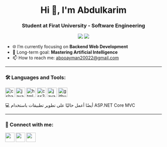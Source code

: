 <h1 align="center">Hi 👋, I'm Abdulkarim</h1>
<h3 align="center">Student at Firat University - Software Engineering</h3>

<p align="center">
  <img src="https://github-readme-stats.vercel.app/api?username=Kerim200222&show_icons=true&theme=tokyonight" />
  <img src="https://github-readme-stats.vercel.app/api/top-langs/?username=Kerim200222&layout=compact&theme=tokyonight" />
</p>

- 🌐 I’m currently focusing on **Backend Web Development**
- 🤖 Long-term goal: **Mastering Artificial Intelligence**
- 📫 How to reach me: abooayman20022@gmail.com

---

### 🛠️ Languages and Tools:
<p align="left"> <img src="https://cdn.jsdelivr.net/gh/devicons/devicon/icons/csharp/csharp-original.svg" height="30" alt="csharp" title="C# / ASP.NET Core MVC" /> <img src="https://cdn.jsdelivr.net/gh/devicons/devicon/icons/java/java-original.svg" height="30" alt="java" /> <img src="https://cdn.jsdelivr.net/gh/devicons/devicon/icons/html5/html5-original.svg" height="30" alt="html5" /> <img src="https://cdn.jsdelivr.net/gh/devicons/devicon/icons/css3/css3-original.svg" height="30" alt="css3" /> <img src="https://cdn.jsdelivr.net/gh/devicons/devicon/icons/javascript/javascript-original.svg" height="30" alt="javascript" /> <img src="https://cdn.jsdelivr.net/gh/devicons/devicon/icons/github/github-original.svg" height="30" alt="github" /> </p>
💻 أيضًا أعمل حاليًا على تطوير تطبيقات باستخدام ASP.NET Core MVC

---

### 🔗 Connect with me:
<p align="left">
  <a href="https://www.linkedin.com/in/abdulkarim-haj-amin-656a7b294" target="blank"><img align="center" src="https://cdn.jsdelivr.net/gh/devicons/devicon/icons/linkedin/linkedin-original.svg" height="30" /></a>
  <a href="https://www.instagram.com/_a3amin/" target="blank"><img align="center" src="https://cdn-icons-png.flaticon.com/512/174/174855.png" height="30" /></a>
  <a href="mailto:abdulkarimhajamin@gmail.com" target="blank"><img align="center" src="https://cdn-icons-png.flaticon.com/512/281/281769.png" height="30" /></a>
</p>
